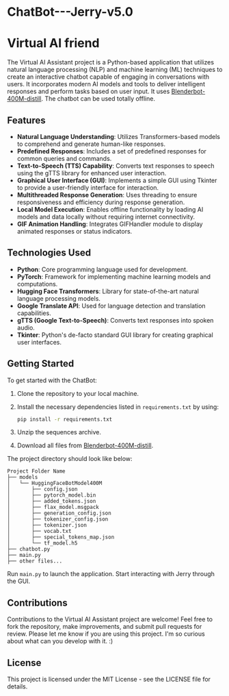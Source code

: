 # ChatBot---Jerry-v5.0
# Virtual AI friend

The Virtual AI Assistant project is a Python-based application that utilizes natural language processing (NLP) and machine learning (ML) techniques to create an interactive chatbot capable of engaging in conversations with users. It incorporates modern AI models and tools to deliver intelligent responses and perform tasks based on user input. It uses [Blenderbot-400M-distill](https://huggingface.co/facebook/blenderbot-400M-distill). The chatbot can be used totally offline.

## Features

- **Natural Language Understanding**: Utilizes Transformers-based models to comprehend and generate human-like responses.
- **Predefined Responses**: Includes a set of predefined responses for common queries and commands.
- **Text-to-Speech (TTS) Capability**: Converts text responses to speech using the gTTS library for enhanced user interaction.
- **Graphical User Interface (GUI)**: Implements a simple GUI using Tkinter to provide a user-friendly interface for interaction.
- **Multithreaded Response Generation**: Uses threading to ensure responsiveness and efficiency during response generation.
- **Local Model Execution**: Enables offline functionality by loading AI models and data locally without requiring internet connectivity.
- **GIF Animation Handling**: Integrates GIFHandler module to display animated responses or status indicators.

## Technologies Used

- **Python**: Core programming language used for development.
- **PyTorch**: Framework for implementing machine learning models and computations.
- **Hugging Face Transformers**: Library for state-of-the-art natural language processing models.
- **Google Translate API**: Used for language detection and translation capabilities.
- **gTTS (Google Text-to-Speech)**: Converts text responses into spoken audio.
- **Tkinter**: Python's de-facto standard GUI library for creating graphical user interfaces.

## Getting Started

To get started with the ChatBot:

1. Clone the repository to your local machine.
2. Install the necessary dependencies listed in `requirements.txt` by using:

    ```sh
    pip install -r requirements.txt
    ```

3. Unzip the sequences archive.
4. Download all files from [Blenderbot-400M-distill](https://huggingface.co/facebook/blenderbot-400M-distill).

The project directory should look like below:

```plaintext
Project Folder Name
├── models
│   └── HuggingFaceBotModel400M
│       ├── config.json
│       ├── pytorch_model.bin
│       ├── added_tokens.json
│       ├── flax_model.msgpack
│       ├── generation_config.json
│       ├── tokenizer_config.json
│       ├── tokenizer.json
│       ├── vocab.txt
│       ├── special_tokens_map.json
│       └── tf_model.h5
├── chatbot.py
├── main.py
├── other files...

```
Run `main.py` to launch the application. Start interacting with Jerry through the GUI.

## Contributions

Contributions to the Virtual AI Assistant project are welcome! Feel free to fork the repository, make improvements, and submit pull requests for review. Please let me know if you are using this project. I'm so curious about what can you develop with it. :)

## License

This project is licensed under the MIT License - see the LICENSE file for details.
